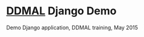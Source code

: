 # [DDMAL](http://ddmal.music.mcgill.ca/) Django Demo

Demo Django application, DDMAL training, May 2015
